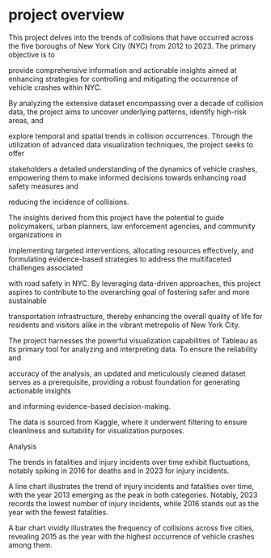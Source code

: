 # project overview

This project delves into the trends of collisions that have occurred across the five boroughs of New York City (NYC) from 2012 to 2023. The primary objective is to 

provide comprehensive information and actionable insights aimed at enhancing strategies for controlling and mitigating the occurrence of vehicle crashes within NYC.


By analyzing the extensive dataset encompassing over a decade of collision data, the project aims to uncover underlying patterns, identify high-risk areas, and 

explore temporal and spatial trends in collision occurrences. Through the utilization of advanced data visualization techniques, the project seeks to offer 

stakeholders a detailed understanding of the dynamics of vehicle crashes, empowering them to make informed decisions towards enhancing road safety measures and 

reducing the incidence of collisions.


The insights derived from this project have the potential to guide policymakers, urban planners, law enforcement agencies, and community organizations in 

implementing targeted interventions, allocating resources effectively, and formulating evidence-based strategies to address the multifaceted challenges associated 

with road safety in NYC. By leveraging data-driven approaches, this project aspires to contribute to the overarching goal of fostering safer and more sustainable 

transportation infrastructure, thereby enhancing the overall quality of life for residents and visitors alike in the vibrant metropolis of New York City.


The project harnesses the powerful visualization capabilities of Tableau as its primary tool for analyzing and interpreting data. To ensure the reliability and 

accuracy of the analysis, an updated and meticulously cleaned dataset serves as a prerequisite, providing a robust foundation for generating actionable insights 

and informing evidence-based decision-making.


The data is sourced from Kaggle, where it underwent filtering to ensure cleanliness and suitability for visualization purposes.

Analysis

The trends in fatalities and injury incidents over time exhibit fluctuations, notably spiking in 2016 for deaths and in 2023 for injury incidents. 

A line chart illustrates the trend of injury incidents and fatalities over time, with the year 2013 emerging as the peak in both categories. Notably, 2023 records the lowest number of injury incidents, while 2016 stands out as the year with the fewest fatalities.

A bar chart vividly illustrates the frequency of collisions across five cities, revealing 2015 as the year with the highest occurrence of vehicle crashes among them.



